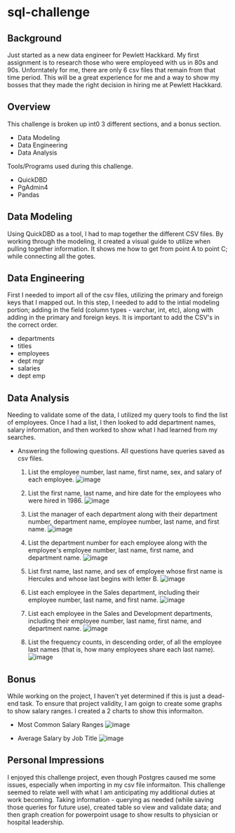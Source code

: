 # sql-challenge

## Background
Just started as a new data engineer for Pewlett Hackkard.  My first assignment is to research those who were employeed with us in 80s and 90s.
Unforntately for me, there are only 6 csv files that remain from that time period.
This will be a great experience for me and a way to show my bosses that they made the right decision in hiring me at Pewlett Hackkard.

## Overview
This challenge is broken up int0 3 different sections, and a bonus section. 
- Data Modeling
- Data Engineering
- Data Analysis

Tools/Programs used during this challenge.
- QuickDBD
- PgAdmin4
- Pandas

## Data Modeling
Using QuickDBD as a tool, I had to map together the different CSV files. By working through the modeling, it created a visual guide to utilize
when pulling together information. It shows me how to get from point A to point C; while connecting all the gotes.

## Data Engineering
First I needed to import all of the csv files, utilizing the primary and foreign keys that I mapped out. In this step, I needed to add to the intial modeling portion; adding in the field (column types - varchar, int, etc), along with adding in the primary and foreign keys. It is important to add the CSV's in the correct order.
- departments
- titles
- employees
- dept mgr
- salaries
- dept emp

## Data Analysis
Needing to validate some of the data, I utilized my query tools to find the list of employees.  Once I had a list, I then looked to add department names, salary information, and then worked to show what I had learned from my searches.

- Answering the following questions. All questions have queries saved as csv files.

    1. List the employee number, last name, first name, sex, and salary of each employee.
       ![image](https://user-images.githubusercontent.com/113635771/204161655-72bf183c-bf3b-47f0-940b-d070ddf3c0a4.png)

    2. List the first name, last name, and hire date for the employees who were hired in 1986.
        ![image](https://user-images.githubusercontent.com/113635771/204161574-b753bb8a-1877-4e2b-9eac-8033f102215b.png)  
    
    3. List the manager of each department along with their department number, department name, employee number, last name, and first name.
        ![image](https://user-images.githubusercontent.com/113635771/204161681-876267a5-4058-4ff8-8b45-57505623ff97.png)

    4. List the department number for each employee along with the employee's employee number, last name, first name, and department name. 
        ![image](https://user-images.githubusercontent.com/113635771/204161696-bb800f90-b885-4f83-8f2d-63890940b89b.png)
 
    5. List first name, last name, and sex of employee whose first name is Hercules and whose last begins with letter B.
        ![image](https://user-images.githubusercontent.com/113635771/204161711-f3ca0547-eb7c-45dc-8850-c345fd9d5ae1.png)
    
    6. List each employee in the Sales department, including their employee number, last name, and first name. 
        ![image](https://user-images.githubusercontent.com/113635771/204161725-a4b70496-c502-4fdb-9387-6d9aa27d88d2.png)

    7. List each employee in the Sales and Development departments, including their employee number, last name, first name, and department name.
        ![image](https://user-images.githubusercontent.com/113635771/204161746-c4bed4b0-e987-4b67-ac90-3271ace19f74.png)

    8. List the frequency counts, in descending order, of all the employee last names (that is, how many employees share each last name).
        ![image](https://user-images.githubusercontent.com/113635771/204161754-72c3d0a1-a3c1-4fcd-9943-ddc74ef893e0.png)


## Bonus
While working on the project, I haven't yet determined if this is just a dead-end task.  To ensure that project validity, I am goign to create some graphs to show salary ranges. I created a 2 charts to show this informaiton.
- Most Common Salary Ranges
    ![image](https://user-images.githubusercontent.com/113635771/204161949-394243d6-5522-45a8-b2be-7dbc0c373b48.png)
    
- Average Salary by Job Title
    ![image](https://user-images.githubusercontent.com/113635771/204161971-431b91c0-b9b5-42ab-a4ae-f59158ec1c38.png)


## Personal Impressions
I enjoyed this challenge project, even though Postgres caused me some issues, especially when importing in my csv file informaiton. This challenge seemed to relate well with what I am anticipating my additional duties at work becoming.  Taking information - querying as needed (while saving those queries for future use), created table so view and validate data; and then graph creation for powerpoint usage to show results to physician or hospital leadership. 
